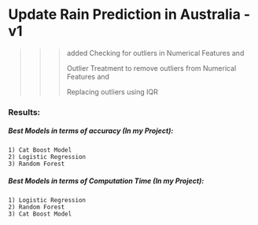 # Update Rain Prediction in Australia - v1

>>> added Checking for outliers in Numerical Features and
>>> 
>>> Outlier Treatment to remove outliers from Numerical Features and
>>> 
>>> Replacing outliers using IQR



### Results: 

##### Best Models in terms of accuracy (In my Project):
    1) Cat Boost Model
    2) Logistic Regression
    3) Random Forest
##### Best Models in terms of Computation Time (In my Project):
    1) Logistic Regression
    2) Random Forest
    3) Cat Boost Model

